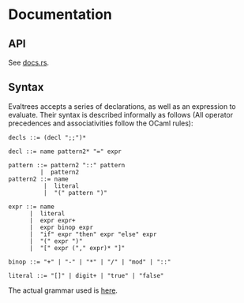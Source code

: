 # Documentation

## API

See [docs.rs](https://docs.rs/evaltrees).

## Syntax

Evaltrees accepts a series of declarations, as well as an expression to evaluate.
Their syntax is described informally as follows (All operator precedences and associativities follow the OCaml rules):

```plain
decls ::= (decl ";;")*

decl ::= name pattern2* "=" expr

pattern ::= pattern2 "::" pattern
         |  pattern2
pattern2 ::= name
          |  literal
          |  "(" pattern ")"

expr ::= name
      |  literal
      |  expr expr+
      |  expr binop expr
	  |  "if" expr "then" expr "else" expr
      |  "(" expr ")"
      |  "[" expr ("," expr)* "]"

binop ::= "+" | "-" | "*" | "/" | "mod" | "::"

literal ::= "[]" | digit+ | "true" | "false"
```

The actual grammar used is [here](../src/cst/parser/grammar.lalrpop).
